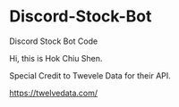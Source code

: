 # Discord-Stock-Bot
Discord Stock Bot Code

Hi, this is Hok Chiu Shen.

Special Credit to Twevele Data for their API.

https://twelvedata.com/
